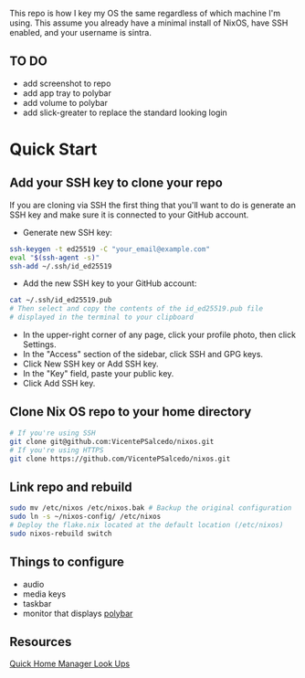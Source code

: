 This repo is how I key my OS the same regardless of which machine I'm using. This assume you already have a minimal install of NixOS, have SSH enabled, and your username is sintra.

## TO DO
- add screenshot to repo
- add app tray to polybar
- add volume to polybar
- add slick-greater to replace the standard looking login

# Quick Start

## Add your SSH key to clone your repo
If you are cloning via SSH the first thing that you'll want to do is generate an SSH key and make sure it is connected to your GitHub account.
- Generate new SSH key:

```bash
ssh-keygen -t ed25519 -C "your_email@example.com"
eval "$(ssh-agent -s)"
ssh-add ~/.ssh/id_ed25519
```

- Add the new SSH key to your GitHub account:
```bash
cat ~/.ssh/id_ed25519.pub
# Then select and copy the contents of the id_ed25519.pub file
# displayed in the terminal to your clipboard
```
- In the upper-right corner of any page, click your profile photo, then click Settings.
- In the "Access" section of the sidebar, click SSH and GPG keys.
- Click New SSH key or Add SSH key.
- In the "Key" field, paste your public key.
- Click Add SSH key.
## Clone Nix OS repo to your home directory
```bash
# If you're using SSH
git clone git@github.com:VicentePSalcedo/nixos.git
# If you're using HTTPS
git clone https://github.com/VicentePSalcedo/nixos.git
```

## Link repo and rebuild
```bash
sudo mv /etc/nixos /etc/nixos.bak # Backup the original configuration
sudo ln -s ~/nixos-config/ /etc/nixos
# Deploy the flake.nix located at the default location (/etc/nixos)
sudo nixos-rebuild switch
```

## Things to configure
- audio
- media keys
- taskbar
- monitor that displays [polybar](./home/ploybar/default.nix) 

## Resources
[Quick Home Manager Look Ups](https://nix-community.github.io/home-manager/options.xhtml)


